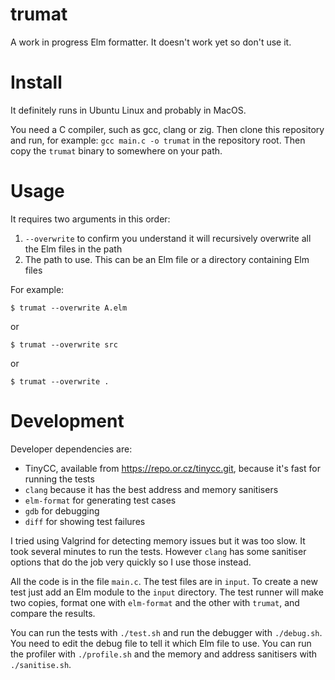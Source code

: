 # trumat

A work in progress Elm formatter. It doesn't work yet so don't use it.

# Install

It definitely runs in Ubuntu Linux and probably in MacOS.

You need a C compiler, such as gcc, clang or zig. Then clone this repository and run, for example: `gcc main.c -o trumat` in the repository root. Then copy the `trumat` binary to somewhere on your path.

# Usage

It requires two arguments in this order:

1. `--overwrite` to confirm you understand it will recursively overwrite all the Elm files in the path
2. The path to use. This can be an Elm file or a directory containing Elm files

For example:

```
$ trumat --overwrite A.elm
```

or

```
$ trumat --overwrite src
```

or

```
$ trumat --overwrite .
```

# Development

Developer dependencies are:

- TinyCC, available from https://repo.or.cz/tinycc.git, because it's fast for running the tests
- `clang` because it has the best address and memory sanitisers
- `elm-format` for generating test cases
- `gdb` for debugging
- `diff` for showing test failures

I tried using Valgrind for detecting memory issues but it was too slow. It took several minutes to run the tests. However `clang` has some sanitiser options that do the job very quickly so I use those instead.

All the code is in the file `main.c`. The test files are in `input`. To create a new test just add an Elm module to the `input` directory. The test runner will make two copies, format one with `elm-format` and the other with `trumat`, and compare the results.

You can run the tests with `./test.sh` and run the debugger with `./debug.sh`. You need to edit the debug file to tell it which Elm file to use. You can run the profiler with `./profile.sh` and the memory and address sanitisers with `./sanitise.sh`.
